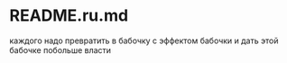 # README.ru.md

каждого надо превратить в бабочку с эффектом бабочки и дать этой бабочке побольше власти 
